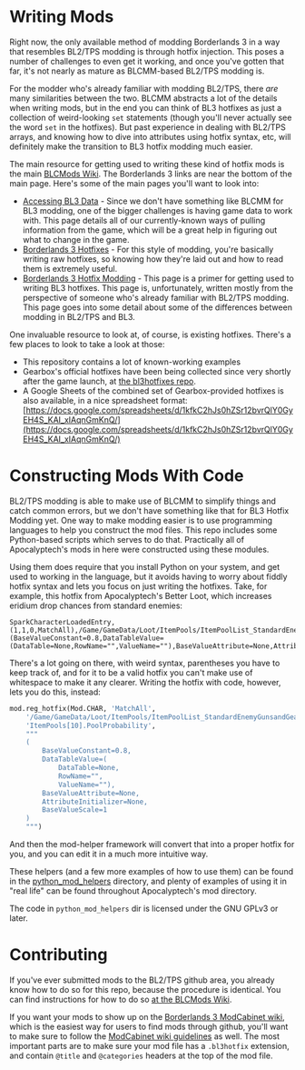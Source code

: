 Writing Mods
============

Right now, the only available method of modding Borderlands 3 in a way that
resembles BL2/TPS modding is through hotfix injection.  This poses a number
of challenges to even get it working, and once you've gotten that far, it's
not nearly as mature as BLCMM-based BL2/TPS modding is.

For the modder who's already familiar with modding BL2/TPS, there *are* many
similarities between the two.  BLCMM abstracts a lot of the details when
writing mods, but in the end you can think of BL3 hotfixes as just a collection
of weird-looking `set` statements (though you'll never actually see the word
`set` in the hotfixes).  But past experience in dealing with BL2/TPS arrays,
and knowing how to dive into attributes using hotfix syntax, etc, will definitely
make the transition to BL3 hotfix modding much easier.

The main resource for getting used to writing these kind of hotfix mods is
the main [BLCMods Wiki](https://github.com/BLCM/BLCMods/wiki).  The Borderlands 3
links are near the bottom of the main page.  Here's some of the main pages
you'll want to look into:

- [Accessing BL3 Data](https://github.com/BLCM/BLCMods/wiki/Accessing-Borderlands-3-Data) -
  Since we don't have something like BLCMM for BL3 modding, one of the bigger
  challenges is having game data to work with.  This page details all of our
  currently-known ways of pulling information from the game, which will be
  a great help in figuring out what to change in the game.
- [Borderlands 3 Hotfixes](https://github.com/BLCM/BLCMods/wiki/Borderlands-3-Hotfixes) -
  For this style of modding, you're basically writing raw hotfixes, so knowing how
  they're laid out and how to read them is extremely useful.
- [Borderlands 3 Hotfix Modding](https://github.com/BLCM/BLCMods/wiki/Borderlands-3-Hotfix-Modding) -
  This page is a primer for getting used to writing BL3 hotfixes.  This page is,
  unfortunately, written mostly from the perspective of someone who's already
  familiar with BL2/TPS modding.  This page goes into some detail about some of
  the differences between modding in BL2/TPS and BL3.

One invaluable resource to look at, of course, is existing hotfixes.  There's a few
places to look to take a look at those:

- This repository contains a lot of known-working examples
- Gearbox's official hotfixes have been being collected since very shortly after the
  game launch, at [the bl3hotfixes repo](https://github.com/BLCM/bl3hotfixes/).
- A Google Sheets of the combined set of Gearbox-provided hotfixes is also available,
  in a nice spreadsheet format:
  [https://docs.google.com/spreadsheets/d/1kfkC2hJs0hZSr12bvrQlY0GyEH4S_KAI_xIAqnGmKnQ/](https://docs.google.com/spreadsheets/d/1kfkC2hJs0hZSr12bvrQlY0GyEH4S_KAI_xIAqnGmKnQ/)

Constructing Mods With Code
===========================

BL2/TPS modding is able to make use of BLCMM to simplify things and catch common
errors, but we don't have something like that for BL3 Hotfix Modding yet.  One
way to make modding easier is to use programming languages to help you construct
the mod files.  This repo includes some Python-based scripts which serves to do
that.  Practically all of Apocalyptech's mods in here were constructed using these
modules.

Using them does require that you install Python on your system, and get used to
working in the language, but it avoids having to worry about fiddly hotfix syntax
and lets you focus on just writing the hotfixes.  Take, for example, this hotfix
from Apocalyptech's Better Loot, which increases eridium drop chances from
standard enemies:

    SparkCharacterLoadedEntry,(1,1,0,MatchAll),/Game/GameData/Loot/ItemPools/ItemPoolList_StandardEnemyGunsandGear.ItemPoolList_StandardEnemyGunsandGear,ItemPools[10].PoolProbability,0,,(BaseValueConstant=0.8,DataTableValue=(DataTable=None,RowName="",ValueName=""),BaseValueAttribute=None,AttributeInitializer=None,BaseValueScale=1)

There's a lot going on there, with weird syntax, parentheses you have to keep
track of, and for it to be a valid hotfix you can't make use of whitespace to
make it any clearer.  Writing the hotfix with code, however, lets you do this,
instead:

```python
mod.reg_hotfix(Mod.CHAR, 'MatchAll',
    '/Game/GameData/Loot/ItemPools/ItemPoolList_StandardEnemyGunsandGear',
    'ItemPools[10].PoolProbability',
    """
    (
        BaseValueConstant=0.8,
        DataTableValue=(
            DataTable=None,
            RowName="",
            ValueName=""),
        BaseValueAttribute=None,
        AttributeInitializer=None,
        BaseValueScale=1
    )
    """)
```

And then the mod-helper framework will convert that into a proper hotfix for
you, and you can edit it in a much more intuitive way.

These helpers (and a few more examples of how to use them) can be found in
the [python_mod_helpers](https://github.com/BLCM/bl3mods/tree/master/python_mod_helpers)
directory, and plenty of examples of using it in "real life" can be found
throughout Apocalyptech's mod directory.

The code in `python_mod_helpers` dir is licensed under the GNU GPLv3 or later.

Contributing
============

If you've ever submitted mods to the BL2/TPS github area, you already know
how to do so for this repo, because the procedure is identical.  You can find
instructions for how to do so
[at the BLCMods Wiki](https://github.com/BLCM/BLCMods/wiki/Borderlands-3-Contribution).

If you want your mods to show up on the
[Borderlands 3 ModCabinet wiki](https://github.com/BLCM/bl3mods/wiki), which
is the easiest way for users to find mods through github, you'll want to make sure
to follow the [ModCabinet wiki guidelines](https://github.com/BLCM/bl3mods/wiki/Contributing-to-BL3-ModCabinet)
as well.  The most important parts are to make sure your mod file has a `.bl3hotfix`
extension, and contain `@title` and `@categories` headers at the top of the mod file.

